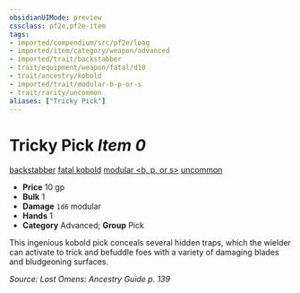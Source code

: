 ```yaml
---
obsidianUIMode: preview
cssclass: pf2e,pf2e-item
tags:
- imported/compendium/src/pf2e/loag
- imported/item/category/weapon/advanced
- imported/trait/backstabber
- trait/equipment/weapon/fatal/d10
- trait/ancestry/kobold
- imported/trait/modular-b-p-or-s
- trait/rarity/uncommon
aliases: ["Tricky Pick"]
---
```

# Tricky Pick *Item 0*  
[backstabber](backstabber.md)  [fatal <d10>](fatal.md)  [kobold](kobold-b1.md)  [modular <b, p, or s>](modular-logm.md)  [uncommon](uncommon.md)  

- **Price** 10 gp
- **Bulk** 1
- **Damage** `1d6` modular
- **Hands** 1
- **Category** Advanced; **Group** Pick 

This ingenious kobold pick conceals several hidden traps, which the wielder can activate to trick and befuddle foes with a variety of damaging blades and bludgeoning surfaces.

*Source: Lost Omens: Ancestry Guide p. 139*